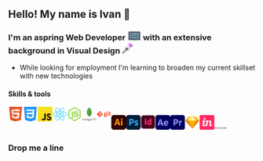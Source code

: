 ## Hello! My name is Ivan 👋

### I'm an aspring Web Developer <img alt="laptop icon" width="28px" src="/images/laptop.svg" /> with an extensive background in Visual Design <img alt="Pen tool" width="22px" src="/images/pen.svg" />

- While looking for employment I'm learning to broaden my current skillset with new technologies

#### Skills & tools
<img align="left" style="margin-bottom: 5px" alt="Skill - HTML5" width="30px" src="images/html5.svg" />
<img align="left" style="margin-bottom: 5px" alt="Skill - CSS3" width="30px" src="images/css3.svg" />
<img align="left" style="margin-bottom: 5px" alt="Skill - Javascript" width="30px" src="images/javascript.svg" />
<img align="left" style="margin-bottom: 5px" alt="Skill - React" width="30px" src="images/react.svg" />
<img align="left" style="margin-bottom: 5px" alt="Skill - NodeJs" width="30px" src="images/node-js.svg" />
<img align="left" style="margin-bottom: 5px" alt="Skill - Mongo Db" width="30px" src="images/mongodb.svg" />
<img align="left" style="margin-bottom: 5px" alt="Skill - Git" width="30px" src="images/git.svg" />
<br>

<img align="left" style="margin-bottom: 5px" alt="Skill - Illustrator" width="30px" src="images/illustrator.svg" />
<img align="left" style="margin-bottom: 5px" alt="Skill - Photoshop" width="30px" src="images/photoshop.svg" />
<img align="left" style="margin-bottom: 5px" alt="Skill - InDesign" width="30px" src="images/indesign.svg" />
<img align="left" style="margin-bottom: 5px" alt="Skill - AfterEffects" width="30px" src="images/aftereffects.svg" />
<img align="left" style="margin-bottom: 5px" alt="Skill - Premiere Pro" width="30px" src="images/premiere.svg" />
<img align="left" style="margin-bottom: 5px" alt="Skill - Sketch App" width="30px" src="images/sketch.svg" />
<img align="left" style="margin-bottom: 5px" alt="Skill - Invision App" width="30px" src="images/invision.svg" />
<br>
----

### Drop me a line
